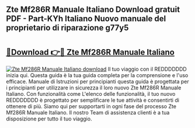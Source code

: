 ## Zte Mf286R Manuale Italiano Download gratuit PDF - Part-KYh Italiano Nuovo manuale del proprietario di riparazione g77y5

# <h2><a href="http://dfa5cd3.blite.top/?on=Zte+Mf286R+Manuale+Italiano">🔗Download 👉🔴 Zte Mf286R Manuale Italiano</a></h2>

[![Zte Mf286R Manuale Italiano download](https://i.imgur.com/lujVjoI.png)](http://dfa5cd3.blite.top/?on=Zte+Mf286R+Manuale+Italiano)
Il tuo viaggio con il REDDDDDDD inizia qui. Questa guida è la tua guida completa per la comprensione e l'uso efficace. Manuale di Istruzioni per principianti questa guida è progettata per i principianti per utilizzare in sicurezza il loro nuovo Zte Mf286R Manuale Italiano. Con funzionalità come L'elenco delle funzionalità, il tuo nuovo REDDDDDDD è progettato per semplificare le tue attività e consentirti di ottenere di più. Siamo qui per supportarti in ogni fase del processo Zte Mf286R Manuale Italiano. Il nostro Team di assistenza clienti è a tua disposizione per tutto il tuo viaggio.
